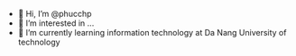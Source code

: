 - 👋 Hi, I’m @phucchp
- 👀 I’m interested in ...
- 🌱 I’m currently learning information technology at Da Nang University of technology


<!---
phucchp/phucchp is a ✨ special ✨ repository because its `README.md` (this file) appears on your GitHub profile.
You can click the Preview link to take a look at your changes.
--->
